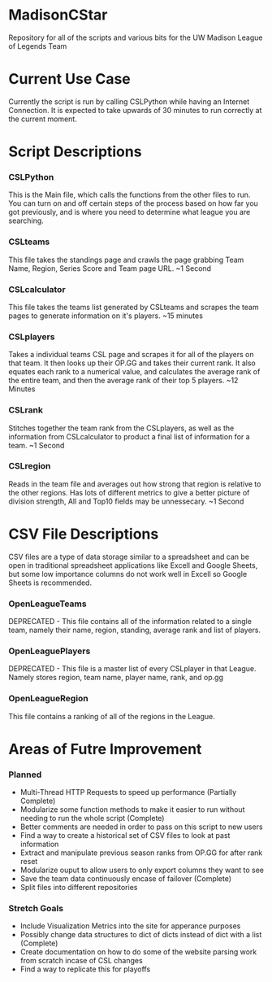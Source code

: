 # MadisonCStar
Repository for all of the scripts and various bits for the UW Madison League of Legends Team

# Current Use Case
Currently the script is run by calling CSLPython while having an Internet Connection. It is expected to take upwards of 30 minutes to run correctly at the current moment.

# Script Descriptions

### CSLPython
This is the Main file, which calls the functions from the other files to run. You can turn on and off certain steps of the process based on how far you got previously, and is where you need to determine what league you are searching.

### CSLteams
This file takes the standings page and crawls the page grabbing Team Name, Region, Series Score and Team page URL.
~1 Second

### CSLcalculator
This file takes the teams list generated by CSLteams and scrapes the team pages to generate information on it's players.
~15 minutes

### CSLplayers
Takes a individual teams CSL page and scrapes it for all of the players on that team. It then looks up their OP.GG and takes their current rank.
It also equates each rank to a numerical value, and calculates the average rank of the entire team, and then the average rank of their top 5 players.
~12 Minutes

### CSLrank
Stitches together the team rank from the CSLplayers, as well as the information from CSLcalculator to product a final list of information for a team.
~1 Second

### CSLregion
Reads in the team file and averages out how strong that region is relative to the other regions. Has lots of different metrics to give a better picture of division strength, All and Top10 fields may be unnessecary.
~1 Second

# CSV File Descriptions
CSV files are a type of data storage similar to a spreadsheet and can be open in traditional spreadsheet applications like Excell and Google Sheets, but some low importance columns do not work well in Excell so Google Sheets is recommended. 

### OpenLeagueTeams
DEPRECATED - This file contains all of the information related to a single team, namely their name, region, standing, average rank and list of players.

### OpenLeaguePlayers
DEPRECATED - This file is a master list of every CSLplayer in that League. Namely stores region, team name, player name, rank, and op.gg

### OpenLeagueRegion
This file contains a ranking of all of the regions in the League.

# Areas of Futre Improvement

### Planned
- Multi-Thread HTTP Requests to speed up performance (Partially Complete)
- Modularize some function methods to make it easier to run without needing to run the whole script (Complete)
- Better comments are needed in order to pass on this script to new users
- Find a way to create a historical set of CSV files to look at past information
- Extract and manipulate previous season ranks from OP.GG for after rank reset
- Modularize ouput to allow users to only export columns they want to see
- Save the team data continuously encase of failover (Complete)
- Split files into different repositories

### Stretch Goals
- Include Visualization Metrics into the site for apperance purposes
- Possibly change data structures to dict of dicts instead of dict with a list (Complete)
- Create documentation on how to do some of the website parsing work from scratch incase of CSL changes
- Find a way to replicate this for playoffs
